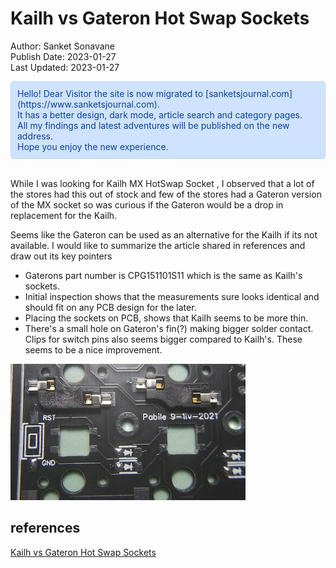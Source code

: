 # Kailh vs Gateron Hot Swap Sockets
Author: Sanket Sonavane   
Publish Date: 2023-01-27  
Last Updated: 2023-01-27  

<div style="color: #084298; background-color: #cfe2ff; padding: 10px; border: 1px solid #b6d4fe; border-radius: 5px;">  
Hello! Dear Visitor the site is now migrated to [sanketsjournal.com](https://www.sanketsjournal.com).  <br>
It has a better design, dark mode, article search and category pages.  <br>
All my findings and latest adventures will be published on the new address. <br>  
Hope you enjoy the new experience.  
</div> <br>

While I was looking for Kailh MX HotSwap Socket , I observed that a lot of the stores had this out of stock and few of the stores had a Gateron version of the MX socket so was curious if the Gateron would be a drop in replacement for the Kailh.

Seems like the Gateron can be used as an alternative for the Kailh if its not available. I would like to summarize the article shared in references and draw out its key pointers

- Gaterons part number is CPG151101S11 which is the same as Kailh's sockets.
- Initial inspection shows that the measurements sure looks identical and should fit on any PCB design for the later.
- Placing the sockets on PCB, shows that Kailh seems to be more thin.
- There's a small hole on Gateron's fin(?) making bigger solder contact. Clips for switch pins also seems bigger compared to Kailh's. These seems to be a nice improvement.


![](/assets//img/kailh-vs-gateron-hotswap-mx/kailh-vs-gateron-hotswap-mx.jpg)


## references
[Kailh vs Gateron Hot Swap Sockets](https://pabileonline.blogspot.com/2021/09/kailh-vs-gateron-hot-swap-sockets.html)